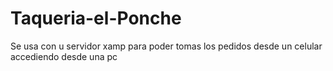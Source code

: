 # Taqueria-el-Ponche
Se usa con u servidor xamp para poder tomas los pedidos desde un celular accediendo desde una pc
